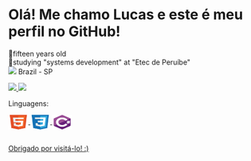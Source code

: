  <h1 style="display: inline_block">Olá! Me chamo Lucas e este é meu perfil no GitHub! </h1>
 
  👦fifteen years old
  <br>
  🏫studying "systems development" at "Etec de Peruíbe"
  <br>
  <img height="17px" src="https://emojitool.com/img/facebook/13.1/flag-brazil-687.png"> Brazil - SP
  
<div>
  <a href="https://github.com/Apolloyy">
  <img height="180em" src="https://github-readme-stats.vercel.app/api?username=Apolloyy&show_icons=true&theme=merko&include_all_commits=true&count_private=false"/>
  
  <img height="180em" src="https://github-readme-stats.vercel.app/api/top-langs/?username=Apolloyy&layout=demo&langs_count=7&theme=merko">
</div>

  </a>Linguagens:
<div style="display: inline_block">
<a href="https://github.com/Apolloyy">
<img align="center" alt="Apollo-HTML" height="30" width="40" src="https://raw.githubusercontent.com/devicons/devicon/master/icons/html5/html5-original.svg">
<img align="center" alt="Apollo-CSS" height="30" width="40" src="https://raw.githubusercontent.com/devicons/devicon/master/icons/css3/css3-original.svg">
<img align="center" alt="Apollo-C#" height="30" width="40" src="https://raw.githubusercontent.com/devicons/devicon/master/icons/csharp/csharp-original.svg"
</a>
</div>

 ##
  Obrigado por visitá-lo! :)
